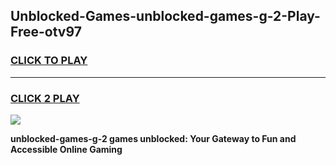 
## Unblocked-Games-unblocked-games-g-2-Play-Free-otv97
<h3>
<a href="https://premium76.site?title=unblocked-games-g-2&ref=21A">CLICK TO PLAY</a></h3>
<hr>

<h3>
<a href="https://premium76.site?title=unblocked-games-g-2&ref=21A">CLICK 2 PLAY</a>
  
</h3>

<a href="https://premium76.site?title=unblocked-games-g-2&ref=21A"><img src="https://clearcache.store/games.png"></a>


**unblocked-games-g-2 games unblocked: Your Gateway to Fun and Accessible Online Gaming**
